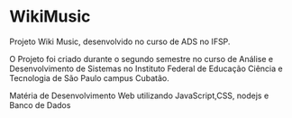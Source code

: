 # WikiMusic
Projeto Wiki Music, desenvolvido no curso de ADS no IFSP.

O Projeto foi criado durante o segundo semestre no curso de Análise e Desenvolvimento de Sistemas no Instituto Federal de Educação Ciência e Tecnologia de São Paulo campus Cubatão.

Matéria de Desenvolvimento Web utilizando JavaScript,CSS, nodejs e Banco de Dados
